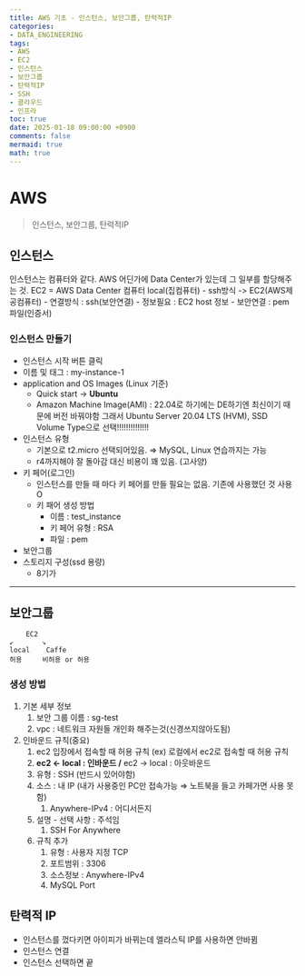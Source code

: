 ```yaml
---
title: AWS 기초 - 인스턴스, 보안그룹, 탄력적IP
categories:
- DATA_ENGINEERING
tags:
- AWS
- EC2
- 인스턴스
- 보안그룹
- 탄력적IP
- SSH
- 클라우드
- 인프라
toc: true
date: 2025-01-18 09:00:00 +0900
comments: false
mermaid: true
math: true
---
```

# AWS
> 인스턴스, 보안그룹, 탄력적IP

## 인스턴스
인스턴스는 컴퓨터와 같다.
AWS 어딘가에 Data Center가 있는데 그 일부를 할당해주는 것.
EC2 = AWS Data Center 컴퓨터
local(집컴퓨터) - ssh방식 -> EC2(AWS제공컴퓨터)
    - 연결방식 : ssh(보안연결)
    - 정보필요 : EC2 host 정보
    - 보안연결 : pem파일(인증서)

### 인스턴스 만들기
- 인스턴스 시작 버튼 클릭
- 이름 및 태그 : my-instance-1
- application and OS Images (Linux 기준)
    - Quick start → **Ubuntu**
    - Amazon Machine Image(AMI) : 22.04로 하기에는 DE하기엔 최신이기 때문에 버전 바꿔야함 
    그래서 Ubuntu Server 20.04 LTS (HVM), SSD Volume Type으로 선택!!!!!!!!!!!!!!
- 인스턴스 유형
    - 기본으로 t2.micro 선택되어있음. ⇒ MySQL, Linux 연습까지는 가능
    - r4까지해야 잘 돌아감 대신 비용이 꽤 있음. (고사양)
- 키 페어(로그인)
    - 인스턴스를 만들 때 마다 키 페어를 만들 필요는 없음. 기존에 사용했던 것 사용 O
    - 키 패어 생성 방법
        - 이름 : test_instance
        - 키 페어 유형 : RSA
        - 파일 : pem
- 보안그룹
- 스토리지 구성(ssd 용량)
    - 8기가
---
## 보안그룹
```
    EC2   
↙       ↘  
local    Caffe  
허용     비허용 or 허용  
```
### 생성 방법
1. 기본 세부 정보
    1. 보안 그룹 이름 : sg-test
    2. vpc : 네트워크 자원들 개인화 해주는것(신경쓰지않아도됨)
2. 인바운드 규칙(중요)
    1. ec2 입장에서 접속할 때 허용 규칙 (ex) 로컬에서 ec2로 접속할 때 허용 규칙
    2. **ec2 ← local : 인바운드 /** ec2 → local : 아웃바운드 
    3. 유형 : SSH (반드시 있어야함)
    4. 소스 : 내 IP (내가 사용중인 PC만 접속가능 ⇒ 노트북을 들고 카페가면 사용 못함)
        1. Anywhere-IPv4 : 어디서든지
    5. 설명 - 선택 사항 : 주석임
        1. SSH For Anywhere
    6. 규칙 추가
        1. 유형 : 사용자 지정 TCP
        2. 포트범위 : 3306
        3. 소스정보 : Anywhere-IPv4
        4. MySQL Port

## 탄력적 IP

- 인스턴스를 껐다키면 아이피가 바뀌는데 엘라스틱 IP를 사용하면 안바뀜
- 인스턴스 연결
- 인스턴스 선택하면 끝
